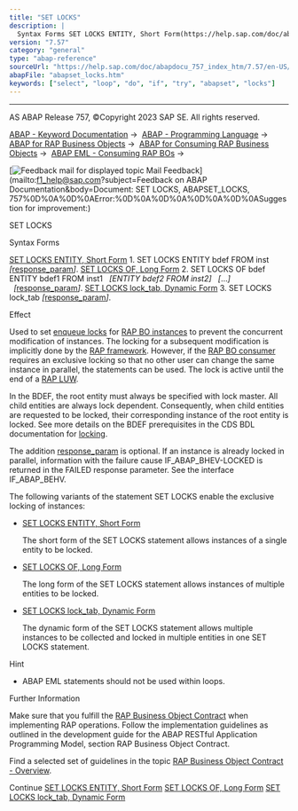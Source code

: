 ```yaml
---
title: "SET LOCKS"
description: |
  Syntax Forms SET LOCKS ENTITY, Short Form(https://help.sap.com/doc/abapdocu_757_index_htm/7.57/en-US/abapset_locks_entity.htm) 1. SET LOCKS ENTITY bdef FROM inst response_param(https://help.sap.com/doc/abapdocu_757_index_htm/7.57/en-US/abapeml_response.htm). SET LOCKS OF, Long Form(h
version: "7.57"
category: "general"
type: "abap-reference"
sourceUrl: "https://help.sap.com/doc/abapdocu_757_index_htm/7.57/en-US/abapset_locks.htm"
abapFile: "abapset_locks.htm"
keywords: ["select", "loop", "do", "if", "try", "abapset", "locks"]
---
```


* * *

AS ABAP Release 757, ©Copyright 2023 SAP SE. All rights reserved.

[ABAP - Keyword Documentation](https://help.sap.com/doc/abapdocu_757_index_htm/7.57/en-US/abenabap.htm) →  [ABAP - Programming Language](https://help.sap.com/doc/abapdocu_757_index_htm/7.57/en-US/abenabap_reference.htm) →  [ABAP for RAP Business Objects](https://help.sap.com/doc/abapdocu_757_index_htm/7.57/en-US/abenabap_for_rap_bos.htm) →  [ABAP for Consuming RAP Business Objects](https://help.sap.com/doc/abapdocu_757_index_htm/7.57/en-US/abenabap_consume_rap_bos.htm) →  [ABAP EML - Consuming RAP BOs](https://help.sap.com/doc/abapdocu_757_index_htm/7.57/en-US/abeneml.htm) → 

 [![](Mail.gif?object=Mail.gif&sap-language=EN "Feedback mail for displayed topic") Mail Feedback](mailto:f1_help@sap.com?subject=Feedback on ABAP Documentation&body=Document: SET LOCKS, ABAPSET_LOCKS, 757%0D%0A%0D%0AError:%0D%0A%0D%0A%0D%0A%0D%0ASuggestion for
 improvement:)

SET LOCKS

Syntax Forms

[SET LOCKS ENTITY, Short Form](https://help.sap.com/doc/abapdocu_757_index_htm/7.57/en-US/abapset_locks_entity.htm)
1\. SET LOCKS ENTITY bdef FROM inst *\[*[response\_param](https://help.sap.com/doc/abapdocu_757_index_htm/7.57/en-US/abapeml_response.htm)*\]*.
[SET LOCKS OF, Long Form](https://help.sap.com/doc/abapdocu_757_index_htm/7.57/en-US/abapset_locks_of.htm)
2\. SET LOCKS OF bdef
   ENTITY bdef1 FROM inst1
  *\[*ENTITY bdef2 FROM inst2*\]*
  *\[*...*\]*
  *\[*[response\_param](https://help.sap.com/doc/abapdocu_757_index_htm/7.57/en-US/abapeml_response.htm)*\]*.
[SET LOCKS lock\_tab, Dynamic Form](https://help.sap.com/doc/abapdocu_757_index_htm/7.57/en-US/abapset_locks_dyn.htm)
3\. SET LOCKS lock\_tab *\[*[response\_param](https://help.sap.com/doc/abapdocu_757_index_htm/7.57/en-US/abapeml_response.htm)*\]*.

Effect

Used to set [enqueue locks](https://help.sap.com/doc/abapdocu_757_index_htm/7.57/en-US/abensap_lock.htm) for [RAP BO instances](https://help.sap.com/doc/abapdocu_757_index_htm/7.57/en-US/abenrap_bo_instance_glosry.htm "Glossary Entry") to prevent the concurrent modification of instances. The locking for a subsequent modification is implicitly done by the [RAP framework](https://help.sap.com/doc/abapdocu_757_index_htm/7.57/en-US/abenrap_framework_glosry.htm "Glossary Entry"). However, if the [RAP BO consumer](https://help.sap.com/doc/abapdocu_757_index_htm/7.57/en-US/abenrap_bo_consumer_glosry.htm "Glossary Entry") requires an exclusive locking so that no other user can change the same instance in parallel, the statements can be used. The lock is active until the end of a [RAP LUW](https://help.sap.com/doc/abapdocu_757_index_htm/7.57/en-US/abenrap_luw_glosry.htm "Glossary Entry").

In the BDEF, the root entity must always be specified with lock master. All child entities are always lock dependent. Consequently, when child entities are requested to be locked, their corresponding instance of the root entity is locked. See more details on the BDEF prerequisites in the CDS BDL documentation for [locking](https://help.sap.com/doc/abapdocu_757_index_htm/7.57/en-US/abenbdl_locking.htm).

The addition [response\_param](https://help.sap.com/doc/abapdocu_757_index_htm/7.57/en-US/abapeml_response.htm) is optional. If an instance is already locked in parallel, information with the failure cause IF\_ABAP\_BHEV-LOCKED is returned in the FAILED response parameter. See the interface IF\_ABAP\_BEHV.

The following variants of the statement SET LOCKS enable the exclusive locking of instances:

-   [SET LOCKS ENTITY, Short Form](https://help.sap.com/doc/abapdocu_757_index_htm/7.57/en-US/abapset_locks_entity.htm)
    
    The short form of the SET LOCKS statement allows instances of a single entity to be locked.
    
-   [SET LOCKS OF, Long Form](https://help.sap.com/doc/abapdocu_757_index_htm/7.57/en-US/abapset_locks_of.htm)
    
    The long form of the SET LOCKS statement allows instances of multiple entities to be locked.
    
-   [SET LOCKS lock\_tab, Dynamic Form](https://help.sap.com/doc/abapdocu_757_index_htm/7.57/en-US/abapset_locks_dyn.htm)
    
    The dynamic form of the SET LOCKS statement allows multiple instances to be collected and locked in multiple entities in one SET LOCKS statement.
    

Hint

-   ABAP EML statements should not be used within loops.

Further Information

Make sure that you fulfill the [RAP Business Object Contract](https://help.sap.com/doc/abapdocu_757_index_htm/7.57/en-US/abenrap_bo_contract_glosry.htm "Glossary Entry") when implementing RAP operations. Follow the implementation guidelines as outlined in the development guide for the ABAP RESTful Application Programming Model, section RAP Business Object Contract.

Find a selected set of guidelines in the topic [RAP Business Object Contract - Overview](https://help.sap.com/doc/abapdocu_757_index_htm/7.57/en-US/abaprap_bo_contract.htm).

Continue
[SET LOCKS ENTITY, Short Form](https://help.sap.com/doc/abapdocu_757_index_htm/7.57/en-US/abapset_locks_entity.htm)
[SET LOCKS OF, Long Form](https://help.sap.com/doc/abapdocu_757_index_htm/7.57/en-US/abapset_locks_of.htm)
[SET LOCKS lock\_tab, Dynamic Form](https://help.sap.com/doc/abapdocu_757_index_htm/7.57/en-US/abapset_locks_dyn.htm)